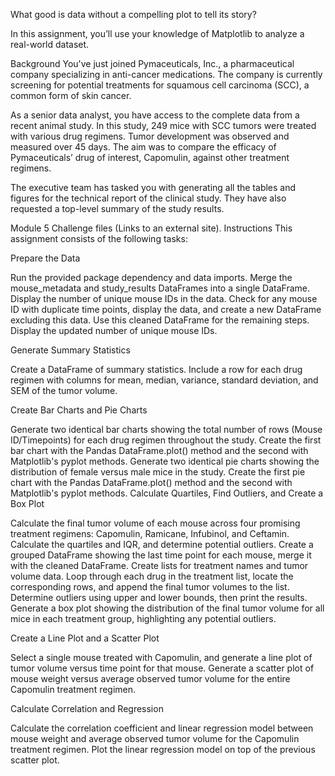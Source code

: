 What good is data without a compelling plot to tell its story?

In this assignment, you’ll use your knowledge of Matplotlib to analyze a real-world dataset.

Background
You've just joined Pymaceuticals, Inc., a pharmaceutical company specializing in anti-cancer medications. The company is currently screening for potential treatments for squamous cell carcinoma (SCC), a common form of skin cancer.

As a senior data analyst, you have access to the complete data from a recent animal study. In this study, 249 mice with SCC tumors were treated with various drug regimens. Tumor development was observed and measured over 45 days. The aim was to compare the efficacy of Pymaceuticals’ drug of interest, Capomulin, against other treatment regimens.

The executive team has tasked you with generating all the tables and figures for the technical report of the clinical study. They have also requested a top-level summary of the study results.

Module 5 Challenge files (Links to an external site).
Instructions
This assignment consists of the following tasks:

Prepare the Data

Run the provided package dependency and data imports.
Merge the mouse_metadata and study_results DataFrames into a single DataFrame.
Display the number of unique mouse IDs in the data.
Check for any mouse ID with duplicate time points, display the data, and create a new DataFrame excluding this data. Use this cleaned DataFrame for the remaining steps.
Display the updated number of unique mouse IDs.

Generate Summary Statistics

Create a DataFrame of summary statistics.
Include a row for each drug regimen with columns for mean, median, variance, standard deviation, and SEM of the tumor volume.

Create Bar Charts and Pie Charts

Generate two identical bar charts showing the total number of rows (Mouse ID/Timepoints) for each drug regimen throughout the study. Create the first bar chart with the Pandas DataFrame.plot() method and the second with Matplotlib's pyplot methods.
Generate two identical pie charts showing the distribution of female versus male mice in the study. Create the first pie chart with the Pandas DataFrame.plot() method and the second with Matplotlib's pyplot methods.
Calculate Quartiles, Find Outliers, and Create a Box Plot

Calculate the final tumor volume of each mouse across four promising treatment regimens: Capomulin, Ramicane, Infubinol, and Ceftamin.
Calculate the quartiles and IQR, and determine potential outliers.
Create a grouped DataFrame showing the last time point for each mouse, merge it with the cleaned DataFrame.
Create lists for treatment names and tumor volume data.
Loop through each drug in the treatment list, locate the corresponding rows, and append the final tumor volumes to the list.
Determine outliers using upper and lower bounds, then print the results.
Generate a box plot showing the distribution of the final tumor volume for all mice in each treatment group, highlighting any potential outliers.

Create a Line Plot and a Scatter Plot

Select a single mouse treated with Capomulin, and generate a line plot of tumor volume versus time point for that mouse.
Generate a scatter plot of mouse weight versus average observed tumor volume for the entire Capomulin treatment regimen.

Calculate Correlation and Regression

Calculate the correlation coefficient and linear regression model between mouse weight and average observed tumor volume for the Capomulin treatment regimen.
Plot the linear regression model on top of the previous scatter plot.